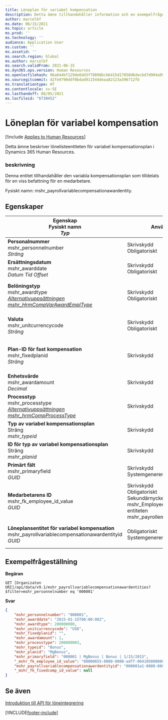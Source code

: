 ```yaml
---
title: Löneplan för variabel kompensation
description: Detta ämne tillhandahåller information och en exempelfrågeställning för lönelisteentiteten för fast kompensationsplan i Dynamics 365 Human Resources.
author: marcelbf
ms.date: 06/15/2021
ms.topic: article
ms.prod: ''
ms.technology: ''
audience: Application User
ms.custom: ''
ms.assetid: ''
ms.search.region: Global
ms.author: marcelbf
ms.search.validFrom: 2021-06-15
ms.dyn365.ops.version: Human Resources
ms.openlocfilehash: 96a644bf129de6dd3f78098bcb6415d17058d6decbd7d904a99bb6f050d3a9e0
ms.sourcegitcommit: 42fe9790ddf0bdad911544deaa82123a396712fb
ms.translationtype: HT
ms.contentlocale: sv-SE
ms.lasthandoff: 08/05/2021
ms.locfileid: "6730452"
---
```

# <a name="payroll-variable-compensation-plan"></a>Löneplan för variabel kompensation

[!include [Applies to Human Resources](../includes/applies-to-hr.md)]

Detta ämne beskriver lönelisteentiteten för variabel kompensationsplan i Dynamics 365 Human Resources.

### <a name="description"></a>beskrivning

Denna entitet tillhandahåller den variabla kompensationsplan som tilldelats för en viss befattning för en medarbetare.

Fysiskt namn: mshr_payrollvariablecompensationawardentity.

## <a name="properties"></a>Egenskaper

| Egenskap</br>**Fysiskt namn**</br>**_Typ_** | Använd | beskrivning |
| --- | --- | --- |
| **Personalnummer**</br>mshr_personnelnumber</br>*Sträng* | Skrivskydd</br>Obligatoriskt |Medarbetarens unika personalnummer.  |
| **Ersättningsdatum**</br>mshr_awarddate</br>*Datum Tid Offset* | Skrivskydd</br>Obligatoriskt | Datum för tilldelningen. |
| **Belöningstyp**</br>mshr_awardtype</br>*[Alternativuppsättningen mshr_HrmCompVarAwardEmplType](hr-admin-integration-payroll-api-award-type.md)* | Skrivskydd</br>Obligatoriskt | Den kompensationstyp som definierats för den valda variabla kompensationsplanen. |
| **Valuta**</br>mshr_unitcurrencycode</br>*Sträng* | Skrivskydd </br>Obligatoriskt |Den valuta som har definierats för den variabla kompensationsplanen.   |
| **Plan-ID för fast kompensation**</br>mshr_fixedplanid</br>*Sträng* | Skrivskydd | Den fasta kompensationsplan som ligger till grund för beräkningen av kompensationen. |
| **Enhetsvärde**</br>mshr_awardamount</br>*Decimal* | Skrivskydd | Värdet för enheten |
| **Processtyp**</br>mshr_processtype</br>*[Alternativuppsättningen mshr_hrmCompProcessType](hr-admin-integration-payroll-api-process-type.md)* | Skrivskydd | Processtypen. |
| **Typ av variabel kompensationsplan**</br>Sträng</br>*mshr_typeid* | Skrivskydd | Typ av variabel kompensationsplan. |
| **ID för typ av variabel kompensationsplan**</br>Sträng</br>*mshr_planid* | Skrivskydd | ID för variabel kompensationsplan. |
| **Primärt fält**</br>mshr_primaryfield</br>*GUID* | Skrivskydd</br>Systemgenererat. | |
| **Medarbetarens ID**</br>mshr_fk_employee_id_value</br>*GUID* | Skrivskydd</br>Obligatoriskt</br>Sekundärnyckel: mshr_Employee_id för entiteten mshr_payrollemployeeentity  | Medarbetarens ID. |
| **Löneplansentitet för variabel kompensation**</br>mshr_payrollvariablecompensationawardentityid</br>*GUID* | Obligatoriskt</br>Systemgenererad | Ett systemgenererat GUID-värde som ger kompensationsplanen ett unikt ID. |


## <a name="example-query"></a>Exempelfrågeställning

**Begäran**

```http
GET [Organizaton URI]/api/data/v9.1/mshr_payrollvariablecompensationawardentities?$filter=mshr_personnelnumber eq '000001'
```

**Svar**

```json
{
    "mshr_personnelnumber": "000001",
    "mshr_awarddate": "2015-01-15T00:00:00Z",
    "mshr_awardtype": 200000000,
    "mshr_unitcurrencycode": "USD",
    "mshr_fixedplanid": "",
    "mshr_awardamount": 1,
    "mshr_processtype": 200000003,
    "mshr_typeid": "Bonus",
    "mshr_planid": "MgBonus",
    "mshr_primaryfield": "000001 | MgBonus | Bonus | 1/15/2015",
    "_mshr_fk_employee_id_value": "00000655-0000-0000-adff-004105000000",
    "mshr_payrollvariablecompensationawardentityid": "000001a1-0000-0000-adff-004105000000",
    "_mshr_fk_fixedcomp_id_value": null
}
```

## <a name="see-also"></a>Se även

[Introduktion till API för löneintegrering](hr-admin-integration-payroll-api-introduction.md)

[!INCLUDE[footer-include](../includes/footer-banner.md)]
